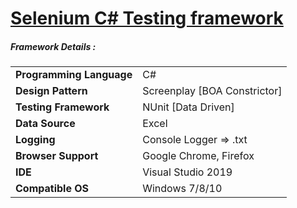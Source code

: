 
# <a href="https://github.com/tobeaprogrammer/TAF-ScreenplayPattern-CSharp/new/mainp">Selenium C# Testing framework</a>

<h5> Framework Details :</h5>
<div>
<table>
  <tr><td><b>Programming Language</b></td><td>C#</td></tr>
  <tr><td><b>Design Pattern</b></td><td>Screenplay [BOA Constrictor]</td></tr>
  <tr><td><b>Testing Framework</b></td><td>NUnit [Data Driven]</td></tr>
  <tr><td><b>Data Source</b></td><td>Excel</td></tr>
  <tr><td><b>Logging </b></td><td>Console Logger => .txt </td></tr>
  <tr><td><b>Browser Support</b></td><td>Google Chrome, Firefox</td></tr>
  <tr><td><b>IDE</b></td><td>Visual Studio 2019</td></tr>
  <tr><td><b>Compatible OS</b></td><td>Windows 7/8/10</td></tr>
</table>
</div>
